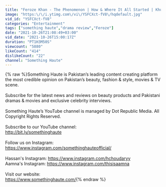 ```yaml
---
title: "Feroze Khan - The Phenomenon | How & Where It All Started | Khuda aur Mohabbat | What's Next?"
image: "https:\/\/i.ytimg.com\/vi\/YSFCXct-fV8\/hqdefault.jpg"
vid_id: "YSFCXct-fV8"
categories: "Entertainment"
tags: ["something haute","drama review","Feroze"]
date: "2021-10-26T21:08:49+03:00"
vid_date: "2021-10-26T15:00:17Z"
duration: "PT1H3M50S"
viewcount: "5880"
likeCount: "414"
dislikeCount: "22"
channel: "Something Haute"
---
```

{% raw %}Something Haute is Pakistan’s leading content creating platform the most credible opinion on Pakistan’s beauty, fashion &amp; style, movies &amp; TV scene.<br /><br />Subscribe for the latest news and reviews on beauty products and Pakistani dramas &amp; movies and exclusive celebrity interviews.<br /><br />Something Haute’s YouTube channel is managed by Dot Republic Media. All Copyright Rights Reserved.<br /><br />Subscribe to our YouTube channel:<br /><a rel="nofollow" target="blank" href="http://bit.ly/somethinghaute">http://bit.ly/somethinghaute</a><br /><br />Follow us on Instagram: <br /><a rel="nofollow" target="blank" href="https://www.instagram.com/somethinghauteofficial/">https://www.instagram.com/somethinghauteofficial/</a><br /><br />Hassan's Instagram: <a rel="nofollow" target="blank" href="https://www.instagram.com/hchoudaryy">https://www.instagram.com/hchoudaryy</a><br />Aamna's Instagram: <a rel="nofollow" target="blank" href="https://www.instagram.com/thisisaamna">https://www.instagram.com/thisisaamna</a><br /><br />Visit our website: <br /><a rel="nofollow" target="blank" href="https://www.somethinghaute.com/">https://www.somethinghaute.com/</a>{% endraw %}
